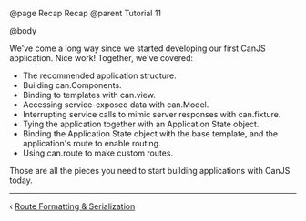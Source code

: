 @page Recap Recap
@parent Tutorial 11

@body

<div class="getting-started">

We've come a long way since we started developing our first CanJS application.
Nice work! Together, we've covered:

- The recommended application structure.
- Building can.Components.
- Binding to templates with can.view.
- Accessing service-exposed data with can.Model. 
- Interrupting service calls to mimic server responses with can.fixture.
- Tying the application together with an Application State object.
- Binding the Application State object with the base template, and the 
	application's route to enable routing.
- Using can.route to make custom routes.

Those are all the pieces you need to start building applications with CanJS
today.

<!--
If you're interested in more advanced topics, like using CanJS with
Dependency Management utilities like StealJS, Require, or Browserify, see the
[appendices](#appendices) for more information.
-->

- - -

<span class="pull-left">&lsaquo; [Route Formatting & Serialization](Routes.html)</span>

</div>
